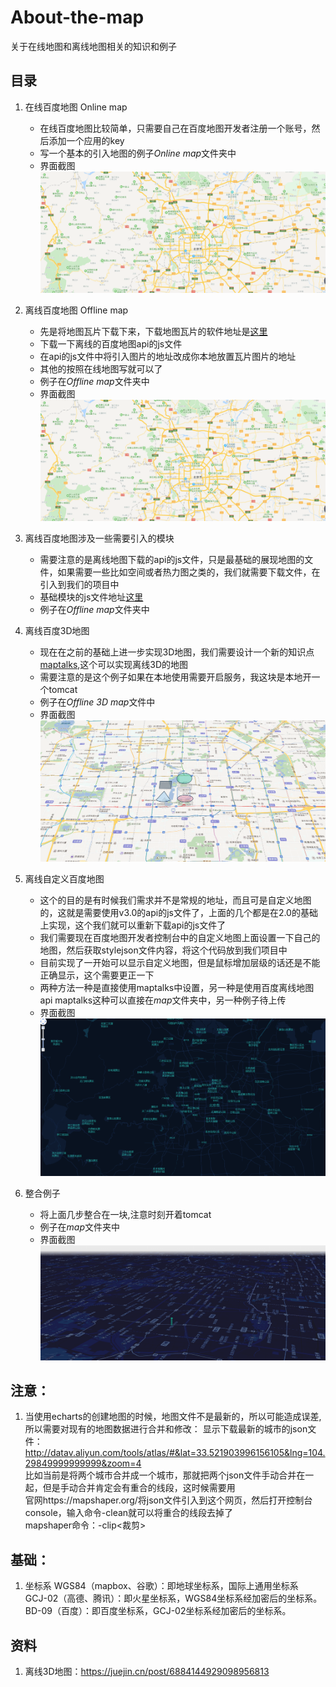# About-the-map
关于在线地图和离线地图相关的知识和例子  
## 目录
1. 在线百度地图  Online map
    * 在线百度地图比较简单，只需要自己在百度地图开发者注册一个账号，然后添加一个应用的key  
    * 写一个基本的引入地图的例子*Online map*文件夹中
    * 界面截图
    ![在线百度地图](./img/Online-map.png)

2. 离线百度地图  Offline map
    * 先是将地图瓦片下载下来，下载地图瓦片的软件地址是[这里](https://github.com/jiazheng/BaiduMapTileCutter)
    * 下载一下离线的百度地图api的js文件  
    * 在api的js文件中将引入图片的地址改成你本地放置瓦片图片的地址  
    * 其他的按照在线地图写就可以了
    * 例子在*Offline map*文件夹中
    * 界面截图
    ![离线百度地图](./img/Online-map.png)

3. 离线百度地图涉及一些需要引入的模块  
    * 需要注意的是离线地图下载的api的js文件，只是最基础的展现地图的文件，如果需要一些比如空间或者热力图之类的，我们就需要下载文件，在引入到我们的项目中
    * 基础模块的js文件地址[这里](https://lbsyun.baidu.com/index.php?title=jspopular3.0/openlibrary)
    * 例子在*Offline map*文件夹中

4. 离线百度3D地图  
    * 现在在之前的基础上进一步实现3D地图，我们需要设计一个新的知识点[maptalks](http://maptalks.org/),这个可以实现离线3D的地图
    * 需要注意的是这个例子如果在本地使用需要开启服务，我这块是本地开一个tomcat
    * 例子在*Offline 3D map*文件中
    * 界面截图
    ![离线百度3D地图](./img/Offline-3D-map.png)

5. 离线自定义百度地图  
    * 这个的目的是有时候我们需求并不是常规的地址，而且可是自定义地图的，这就是需要使用v3.0的api的js文件了，上面的几个都是在2.0的基础上实现，这个我们就可以重新下载api的js文件了
    * 我们需要现在百度地图开发者控制台中的自定义地图上面设置一下自己的地图，然后获取stylejson文件内容，将这个代码放到我们项目中  
    * 目前实现了一开始可以显示自定义地图，但是鼠标增加层级的话还是不能正确显示，这个需要更正一下
    * 两种方法一种是直接使用maptalks中设置，另一种是使用百度离线地图api maptalks这种可以直接在*map*文件夹中，另一种例子待上传
    * 界面截图
    ![离线自定义百度地图](./img/Custom-map.png)
6. 整合例子
    * 将上面几步整合在一块,注意时刻开着tomcat
    * 例子在*map*文件夹中
    * 界面截图
    ![离线百度3D地图](./img/map.png)
    
## 注意：
1. 当使用echarts的创建地图的时候，地图文件不是最新的，所以可能造成误差,所以需要对现有的地图数据进行合并和修改：
    显示下载最新的城市的json文件：http://datav.aliyun.com/tools/atlas/#&lat=33.521903996156105&lng=104.29849999999999&zoom=4</br>
    比如当前是将两个城市合并成一个城市，那就把两个json文件手动合并在一起，但是手动合并肯定会有重合的线段，这时候需要用</br>
    官网https://mapshaper.org/将json文件引入到这个网页，然后打开控制台console，输入命令-clean就可以将重合的线段去掉了</br>
    mapshaper命令：-clip<裁剪>

## 基础：
1. 坐标系
WGS84（mapbox、谷歌）：即地球坐标系，国际上通用坐标系</br>
GCJ-02（高德、腾讯）：即火星坐标系，WGS84坐标系经加密后的坐标系。</br>
BD-09（百度）：即百度坐标系，GCJ-02坐标系经加密后的坐标系。</br>

## 资料
1. 离线3D地图：https://juejin.cn/post/6884144929098956813
